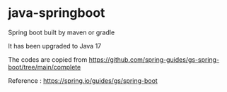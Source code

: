 # java-springboot
Spring boot built by maven or gradle

It has been upgraded to Java 17

The codes are copied from https://github.com/spring-guides/gs-spring-boot/tree/main/complete

Reference : https://spring.io/guides/gs/spring-boot
